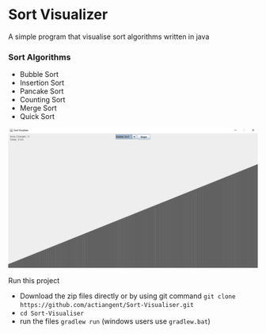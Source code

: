 # Sort Visualizer

A simple program that visualise sort algorithms written in java

### Sort Algorithms

* Bubble Sort
* Insertion Sort 
* Pancake Sort
* Counting Sort
* Merge Sort 
* Quick Sort 

![App](image/Screenshot%202021-07-11%20100142.jpg)

Run this project

* Download the zip files directly or by using git command ``git clone https://github.com/actiangent/Sort-Visualiser.git``
* ``cd Sort-Visualiser``
* run the files ``gradlew run`` (windows users use ``gradlew.bat``)

